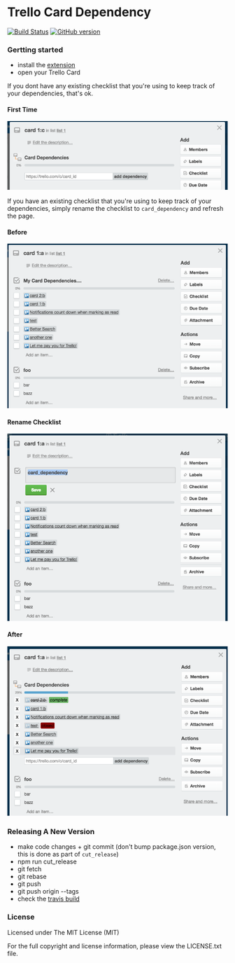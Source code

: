 Trello Card Dependency
======================

[![Build Status](https://travis-ci.org/amcmillan01/trello_card_dependency.svg?branch=master)](https://travis-ci.org/amcmillan01/trello_card_dependency)
[![GitHub version](https://badge.fury.io/gh/amcmillan01%2Ftrello_card_dependency.svg)](https://badge.fury.io/gh/amcmillan01%2Ftrello_card_dependency)

### Gertting started

- install the [extension](https://chrome.google.com/webstore/detail/trello-card-dependency/fpjmmfimiceofligmjbaicjieolmbcop)
- open your Trello Card

If you dont have any existing checklist that you're using to keep track of your dependencies, that's ok.

#### First Time
<img src="img/no-existing-deps.png">

If you have an existing checklist that you're using to keep track of your dependencies,
simply rename the checklist to `card_dependency` and refresh the page.

#### Before
<img src="img/before.png">

#### Rename Checklist
<img src="img/rename_checklist.png">

#### After
<img src="img/after.png">


### Releasing A New Version

- make code changes + git commit (don't bump package.json version, this is done as part of `cut_release`)
- npm run cut_release
- git fetch
- git rebase
- git push
- git push origin --tags
- check the [travis build](https://travis-ci.org/amcmillan01/trello_card_dependency)

### License

Licensed under The MIT License (MIT)

For the full copyright and license information, please view the LICENSE.txt file.